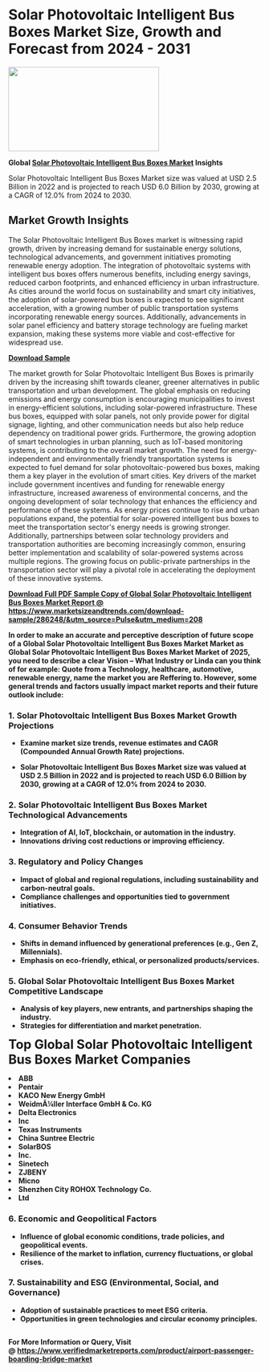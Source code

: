 <H1>Solar Photovoltaic Intelligent Bus Boxes Market Size, Growth and Forecast from 2024 - 2031</H1><img class="aligncenter size-medium wp-image-584254" src="https://thirdeyenews.in/wp-content/uploads/2024/09/Global-Market-Research-300x168.jpeg" alt="" width="300" height="168" /><p><strong>Global&nbsp;<a href="https://www.marketsizeandtrends.com/download-sample/286248/&amp;utm_source=Pulse&amp;utm_medium=208">Solar Photovoltaic Intelligent Bus Boxes Market</a> Insights</strong></p><p>Solar Photovoltaic Intelligent Bus Boxes Market size was valued at USD 2.5 Billion in 2022 and is projected to reach USD 6.0 Billion by 2030, growing at a CAGR of 12.0% from 2024 to 2030.</p><p><h2>Market Growth Insights</h2> <p>The Solar Photovoltaic Intelligent Bus Boxes market is witnessing rapid growth, driven by increasing demand for sustainable energy solutions, technological advancements, and government initiatives promoting renewable energy adoption. The integration of photovoltaic systems with intelligent bus boxes offers numerous benefits, including energy savings, reduced carbon footprints, and enhanced efficiency in urban infrastructure. As cities around the world focus on sustainability and smart city initiatives, the adoption of solar-powered bus boxes is expected to see significant acceleration, with a growing number of public transportation systems incorporating renewable energy sources. Additionally, advancements in solar panel efficiency and battery storage technology are fueling market expansion, making these systems more viable and cost-effective for widespread use.</p> <p><strong><a href="#">Download Sample</a></strong></p> <p>The market growth for Solar Photovoltaic Intelligent Bus Boxes is primarily driven by the increasing shift towards cleaner, greener alternatives in public transportation and urban development. The global emphasis on reducing emissions and energy consumption is encouraging municipalities to invest in energy-efficient solutions, including solar-powered infrastructure. These bus boxes, equipped with solar panels, not only provide power for digital signage, lighting, and other communication needs but also help reduce dependency on traditional power grids. Furthermore, the growing adoption of smart technologies in urban planning, such as IoT-based monitoring systems, is contributing to the overall market growth. The need for energy-independent and environmentally friendly transportation systems is expected to fuel demand for solar photovoltaic-powered bus boxes, making them a key player in the evolution of smart cities. Key drivers of the market include government incentives and funding for renewable energy infrastructure, increased awareness of environmental concerns, and the ongoing development of solar technology that enhances the efficiency and performance of these systems. As energy prices continue to rise and urban populations expand, the potential for solar-powered intelligent bus boxes to meet the transportation sector's energy needs is growing stronger. Additionally, partnerships between solar technology providers and transportation authorities are becoming increasingly common, ensuring better implementation and scalability of solar-powered systems across multiple regions. The growing focus on public-private partnerships in the transportation sector will play a pivotal role in accelerating the deployment of these innovative systems. <p><strong><a href="#"></p><p><span class=""><strong>Download Full PDF Sample Copy of Global Solar Photovoltaic Intelligent Bus Boxes Market Report</strong> @ <a href="https://www.marketsizeandtrends.com/download-sample/286248/&amp;utm_source=Pulse&amp;utm_medium=208" target="_blank">https://www.marketsizeandtrends.com/download-sample/286248/&amp;utm_source=Pulse&amp;utm_medium=208</a></span></p><p>In order to make an accurate and perceptive description of future scope of a Global&nbsp;Solar Photovoltaic Intelligent Bus Boxes Market Market as Global&nbsp;Solar Photovoltaic Intelligent Bus Boxes Market Market of 2025, you need to describe a clear Vision &ndash; What Industry or Linda can you think of for example: Quote from a Technology, healthcare, automotive, renewable energy, name the market you are Reffering to. However, some general trends and factors usually impact market reports and their future outlook include:</p><h3>1.&nbsp;<strong>Solar Photovoltaic Intelligent Bus Boxes Market Growth Projections</strong></h3><ul><li>Examine market size trends, revenue estimates and CAGR (Compounded Annual Growth Rate) projections.</li><li><p>Solar Photovoltaic Intelligent Bus Boxes Market size was valued at USD 2.5 Billion in 2022 and is projected to reach USD 6.0 Billion by 2030, growing at a CAGR of 12.0% from 2024 to 2030.</p></li></ul><h3>2.&nbsp;<strong>Solar Photovoltaic Intelligent Bus Boxes Market Technological Advancements</strong></h3><ul><li>Integration of AI, IoT, blockchain, or automation in the industry.</li><li>Innovations driving cost reductions or improving efficiency.</li></ul><h3>3.&nbsp;<strong>Regulatory and Policy Changes</strong></h3><ul><li>Impact of global and regional regulations, including sustainability and carbon-neutral goals.</li><li>Compliance challenges and opportunities tied to government initiatives.</li></ul><h3>4.&nbsp;<strong>Consumer Behavior Trends</strong></h3><ul><li>Shifts in demand influenced by generational preferences (e.g., Gen Z, Millennials).</li><li>Emphasis on eco-friendly, ethical, or personalized products/services.</li></ul><h3>5.&nbsp;<strong>Global Solar Photovoltaic Intelligent Bus Boxes Market Competitive Landscape</strong></h3><ul><li>Analysis of key players, new entrants, and partnerships shaping the industry.</li><li>Strategies for differentiation and market penetration.</li></ul><p data-pm-slice="1 1 []"><span style="color: inherit; font-family: inherit; font-size: 25px;">Top Global Solar Photovoltaic Intelligent Bus Boxes Market Companies</span></p><div class="" data-test-id=""><p><li>ABB</li><li> Pentair</li><li> KACO New Energy GmbH</li><li> WeidmÃ¼ller Interface GmbH & Co. KG</li><li> Delta Electronics</li><li> Inc</li><li> Texas Instruments</li><li> China Suntree Electric</li><li> SolarBOS</li><li> Inc.</li><li> Sinetech</li><li> ZJBENY</li><li> Micno</li><li> Shenzhen City ROHOX Technology Co.</li><li>Ltd</li></p></div><h3>6.&nbsp;<strong>Economic and Geopolitical Factors</strong></h3><ul><li>Influence of global economic conditions, trade policies, and geopolitical events.</li><li>Resilience of the market to inflation, currency fluctuations, or global crises.</li></ul><h3>7.&nbsp;<strong>Sustainability and ESG (Environmental, Social, and Governance)</strong></h3><ul><li>Adoption of sustainable practices to meet ESG criteria.</li><li>Opportunities in green technologies and circular economy principles.</li></ul><h2><strong style="font-size: 14px;">For More Information or Query, Visit @&nbsp;</strong><a style="background-color: #ffffff; font-size: 14px;" href="https://www.marketsizeandtrends.com/report/solar-photovoltaic-intelligent-bus-boxes-market/" target="_blank">https://www.verifiedmarketreports.com/product/airport-passenger-boarding-bridge-market</a></h2>
